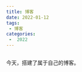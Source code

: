 ```yaml
---
title: 博客
date: 2022-01-12
tags:
 - 博客
categories:
 -  2022
---
```


<img src="/mine.jpg" alt class="medium-zoom-image">

今天，搭建了属于自己的博客。